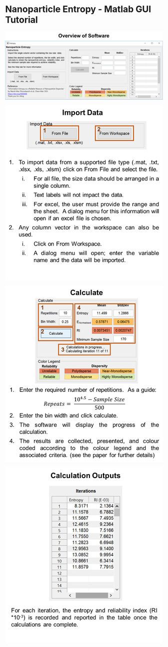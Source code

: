 # Nanoparticle Entropy - Matlab GUI Tutorial


<p align="center">
    <img src="https://raw.githubusercontent.com/adrena-lab/Nanoparticle_Entropy/Matlab-GUI/Figure/ML1.png?token=ALJSGH5AJMIHXHLX5WRMJDK6O2CQQ" width="800">
</p>

<p align="center">
    <img src="https://raw.githubusercontent.com/adrena-lab/Nanoparticle_Entropy/Matlab-GUI/Figure/ML2.png?token=ALJSGH2S736TX5V5NMBEIJS6O2CRU" width="600">
</p>

<p align="center">
    <img src="https://raw.githubusercontent.com/adrena-lab/Nanoparticle_Entropy/Matlab-GUI/Figure/ML3.png?token=ALJSGH5QIOYPJCMO77F32VS6O2CS6" width="600">
</p>

<p align="center">
    <img src="https://raw.githubusercontent.com/adrena-lab/Nanoparticle_Entropy/Matlab-GUI/Figure/ML4.png?token=ALJSGH5F7PITHVFOAQISKTC6O2CUC" width="600">
</p>
